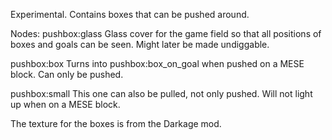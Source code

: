 
Experimental. Contains boxes that can be pushed around.

Nodes:
pushbox:glass Glass cover for the game field so that all positions of
              boxes and goals can be seen. Might later be made undiggable.

pushbox:box   Turns into pushbox:box_on_goal when pushed on a MESE block.
              Can only be pushed.

pushbox:small This one can also be pulled, not only pushed. Will not light
              up when on a MESE block.


The texture for the boxes is from the Darkage mod.
